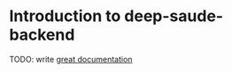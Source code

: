 # Introduction to deep-saude-backend

TODO: write [great documentation](http://jacobian.org/writing/what-to-write/)
